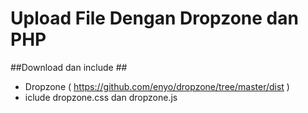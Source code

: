 # Upload File Dengan Dropzone dan PHP #

##Download dan include ##
   * Dropzone ( https://github.com/enyo/dropzone/tree/master/dist )
   * iclude dropzone.css dan dropzone.js

